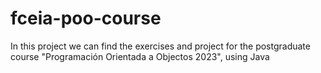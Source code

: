 # fceia-poo-course
In this project we can find the exercises and project for the postgraduate course "Programación Orientada a Objectos 2023", using Java
